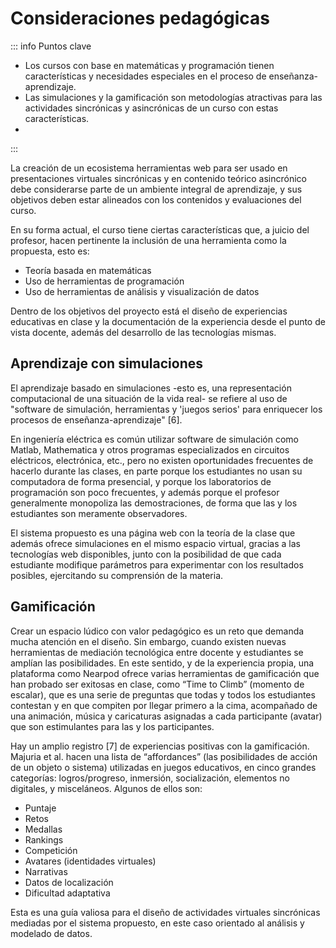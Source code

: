 # Consideraciones pedagógicas

::: info Puntos clave

- Los cursos con base en matemáticas y programación tienen características y necesidades especiales en el proceso de enseñanza-aprendizaje.
- Las simulaciones y la gamificación son metodologías atractivas para las actividades sincrónicas y asincrónicas de un curso con estas características.
-

:::

La creación de un ecosistema herramientas web para ser usado en presentaciones virtuales sincrónicas y en contenido teórico asincrónico debe considerarse parte de un ambiente integral de aprendizaje, y sus objetivos deben estar alineados con los contenidos y evaluaciones del curso.

En su forma actual, el curso tiene ciertas características que, a juicio del profesor, hacen pertinente la inclusión de una herramienta como la propuesta, esto es:

- Teoría basada en matemáticas
- Uso de herramientas de programación
- Uso de herramientas de análisis y visualización de datos

Dentro de los objetivos del proyecto está el diseño de experiencias educativas en clase y la documentación de la experiencia desde el punto de vista docente, además del desarrollo de las tecnologías mismas.

## Aprendizaje con simulaciones

El aprendizaje basado en simulaciones -esto es, una representación computacional de una situación de la vida real- se refiere al uso de "software de simulación, herramientas y 'juegos serios' para enriquecer los procesos de enseñanza-aprendizaje" [6].

En ingeniería eléctrica es común utilizar software de simulación como Matlab, Mathematica y otros programas especializados en circuitos eléctricos, electrónica, etc., pero no existen oportunidades frecuentes de hacerlo durante las clases, en parte porque los estudiantes no usan su computadora de forma presencial, y porque los laboratorios de programación son poco frecuentes, y además porque el profesor generalmente monopoliza las demostraciones, de forma que las y los estudiantes son meramente observadores.

El sistema propuesto es una página web con la teoría de la clase que además ofrece simulaciones en el mismo espacio virtual, gracias a las tecnologías web disponibles, junto con la posibilidad de que cada estudiante modifique parámetros para experimentar con los resultados posibles, ejercitando su comprensión de la materia.

## Gamificación

Crear un espacio lúdico con valor pedagógico es un reto que demanda mucha atención en el diseño. Sin embargo, cuando existen nuevas herramientas de mediación tecnológica entre docente y estudiantes se amplían las posibilidades. En este sentido, y de la experiencia propia, una plataforma como Nearpod ofrece varias herramientas de gamificación que han probado ser exitosas en clase, como “Time to Climb” (momento de escalar), que es una serie de preguntas que todas y todos los estudiantes contestan y en que compiten por llegar primero a la cima, acompañado de una animación, música y caricaturas asignadas a cada participante (avatar) que son estimulantes para las y los participantes.

Hay un amplio registro [7] de experiencias positivas con la gamificación. Majuria et al. hacen una lista de “affordances” (las posibilidades de acción de un objeto o sistema) utilizadas en juegos educativos, en cinco grandes categorías: logros/progreso, inmersión, socialización, elementos no digitales, y misceláneos. Algunos de ellos son:

- Puntaje
- Retos
- Medallas
- Rankings
- Competición
- Avatares (identidades virtuales)
- Narrativas
- Datos de localización
- Dificultad adaptativa

Esta es una guía valiosa para el diseño de actividades virtuales sincrónicas mediadas por el sistema propuesto, en este caso orientado al análisis y modelado de datos.
